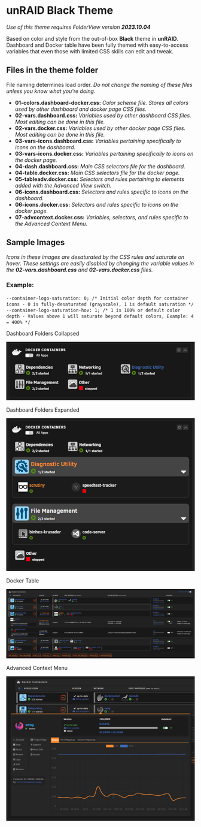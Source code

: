 # unRAID Black Theme

_Use of this theme requires FolderView version **2023.10.04**_

Based on color and style from the out-of-box **Black** theme in **unRAID**.
Dashboard and Docker table have been fully themed with easy-to-access variables that even those with limited CSS skills can edit and tweak.

## Files in the theme folder

File naming determines load order. _Do not change the naming of these files unless you know what you're doing._

- **01-colors.dashboard-docker.css:** _Color scheme file. Stores all colors used by other dashboard and docker page CSS files._
- **02-vars.dashboard.css:** _Variables used by other dashboard CSS files. Most editing can be done in this file._
- **02-vars.docker.css:** _Variables used by other docker page CSS files. Most editing can be done in this file._
- **03-vars-icons.dashboard.css:** _Variables pertaining specifically to icons on the dashboard._
- **03-vars-icons.docker.css:** _Variables pertaining specifically to icons on the docker page._
- **04-dash.dashboard.css:** _Main CSS selectors file for the dashboard._
- **04-table.docker.css:** _Main CSS selectors file for the docker page._
- **05-tableadv.docker.css:** _Selectors and rules pertaining to elements added with the Advanced View switch._
- **06-icons.dashboard.css:** _Selectors and rules specific to icons on the dashboard._
- **06-icons.docker.css:** _Selectors and rules specific to icons on the docker page._
- **07-advcontext.docker.css:** _Variables, selectors, and rules specific to the Advanced Context Menu._

## Sample Images

_Icons in these images are desaturated by the CSS rules and saturate on hover. These settings are easily disabled by changing the variable values in the **02-vars.dashboard.css** and **02-vars.docker.css** files._

### Example:

```
--container-logo-saturation: 0; /* Initial color depth for container icons - 0 is fully-desaturated (grayscale), 1 is default saturation */
--container-logo-saturation-hov: 1; /* 1 is 100% or default color depth - Values above 1 will saturate beyond default colors, Example: 4 = 400% */
```

Dashboard Folders Collapsed

![dashboard closed](black_theme_dashboard-closed.png)

Dashboard Folders Expanded

![dashboard open](black_theme_dashboard-open.png)

Docker Table

![docker table](black_theme_docker.png)

Advanced Context Menu

![advanced context menu](black_theme_docker_adv.png)
